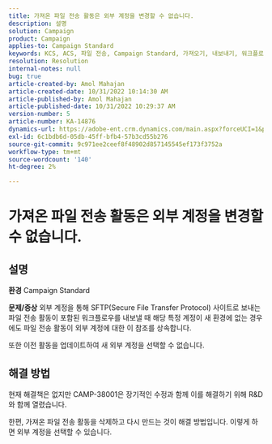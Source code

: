```yaml
---
title: 가져온 파일 전송 활동은 외부 계정을 변경할 수 없습니다.
description: 설명
solution: Campaign
product: Campaign
applies-to: Campaign Standard
keywords: KCS, ACS, 파일 전송, Campaign Standard, 가져오기, 내보내기, 워크플로우
resolution: Resolution
internal-notes: null
bug: true
article-created-by: Amol Mahajan
article-created-date: 10/31/2022 10:14:30 AM
article-published-by: Amol Mahajan
article-published-date: 10/31/2022 10:29:37 AM
version-number: 5
article-number: KA-14876
dynamics-url: https://adobe-ent.crm.dynamics.com/main.aspx?forceUCI=1&pagetype=entityrecord&etn=knowledgearticle&id=955df4cb-0459-ed11-9561-6045bd006079
exl-id: 6c1bdb6d-05db-45ff-bfb4-57b3cd55b276
source-git-commit: 9c971ee2ceef8f48902d857145545ef173f3752a
workflow-type: tm+mt
source-wordcount: '140'
ht-degree: 2%

---
```


# 가져온 파일 전송 활동은 외부 계정을 변경할 수 없습니다.

## 설명

<b>환경</b>
Campaign Standard


<b>문제/증상</b>
외부 계정을 통해 SFTP(Secure File Transfer Protocol) 사이트로 보내는 파일 전송 활동이 포함된 워크플로우를 내보낼 때 해당 특정 계정이 새 환경에 없는 경우에도 파일 전송 활동이 외부 계정에 대한 이 참조를 상속합니다.

또한 이전 활동을 업데이트하여 새 외부 계정을 선택할 수 없습니다.


## 해결 방법


현재 해결책은 없지만 CAMP-38001은 장기적인 수정과 함께 이를 해결하기 위해 R&amp;D와 함께 열렸습니다.

한편, 가져온 파일 전송 활동을 삭제하고 다시 만드는 것이 해결 방법입니다. 이렇게 하면 외부 계정을 선택할 수 있습니다.
